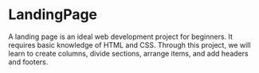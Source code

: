 # LandingPage
A landing page is an ideal web development project for beginners. It requires basic knowledge of HTML and CSS. Through this project, we will learn to create columns, divide sections, arrange items, and add headers and footers.
